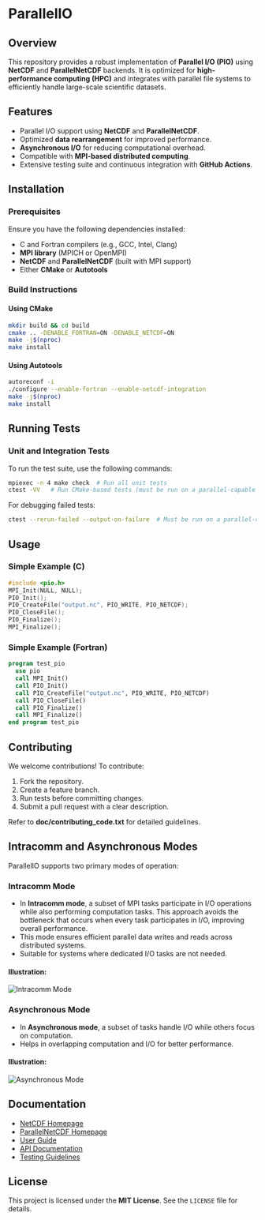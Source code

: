 # ParallelIO

## Overview
This repository provides a robust implementation of **Parallel I/O (PIO)** using **NetCDF** and **ParallelNetCDF** backends. It is optimized for **high-performance computing (HPC)** and integrates with parallel file systems to efficiently handle large-scale scientific datasets.

## Features
- Parallel I/O support using **NetCDF** and **ParallelNetCDF**.
- Optimized **data rearrangement** for improved performance.
- **Asynchronous I/O** for reducing computational overhead.
- Compatible with **MPI-based distributed computing**.
- Extensive testing suite and continuous integration with **GitHub Actions**.

## Installation
### Prerequisites
Ensure you have the following dependencies installed:
- C and Fortran compilers (e.g., GCC, Intel, Clang)
- **MPI library** (MPICH or OpenMPI)
- **NetCDF** and **ParallelNetCDF** (built with MPI support)
- Either **CMake** or **Autotools**

### Build Instructions
#### Using CMake
```bash
mkdir build && cd build
cmake .. -DENABLE_FORTRAN=ON -DENABLE_NETCDF=ON
make -j$(nproc)
make install
```

#### Using Autotools
```bash
autoreconf -i
./configure --enable-fortran --enable-netcdf-integration
make -j$(nproc)
make install
```

## Running Tests
### Unit and Integration Tests
To run the test suite, use the following commands:
```bash
mpiexec -n 4 make check  # Run all unit tests
ctest -VV   # Run CMake-based tests (must be run on a parallel-capable node)
```

For debugging failed tests:
```bash
ctest --rerun-failed --output-on-failure  # Must be run on a parallel-capable node
```

## Usage
### Simple Example (C)
```c
#include <pio.h>
MPI_Init(NULL, NULL);
PIO_Init();
PIO_CreateFile("output.nc", PIO_WRITE, PIO_NETCDF);
PIO_CloseFile();
PIO_Finalize();
MPI_Finalize();
```

### Simple Example (Fortran)
```fortran
program test_pio
  use pio
  call MPI_Init()
  call PIO_Init()
  call PIO_CreateFile("output.nc", PIO_WRITE, PIO_NETCDF)
  call PIO_CloseFile()
  call PIO_Finalize()
  call MPI_Finalize()
end program test_pio
```

## Contributing
We welcome contributions! To contribute:
1. Fork the repository.
2. Create a feature branch.
3. Run tests before committing changes.
4. Submit a pull request with a clear description.

Refer to **doc/contributing_code.txt** for detailed guidelines.

## Intracomm and Asynchronous Modes
ParallelIO supports two primary modes of operation:

### Intracomm Mode
- In **Intracomm mode**, a subset of MPI tasks participate in I/O operations while also performing computation tasks. This approach avoids the bottleneck that occurs when every task participates in I/O, improving overall performance.
- This mode ensures efficient parallel data writes and reads across distributed systems.
- Suitable for systems where dedicated I/O tasks are not needed.

#### Illustration:
![Intracomm Mode](./doc/images/I_O_on_Many_Intracomm.png)

### Asynchronous Mode
- In **Asynchronous mode**, a subset of tasks handle I/O while others focus on computation.
- Helps in overlapping computation and I/O for better performance.


#### Illustration:
![Asynchronous Mode](doc/images/I_O_on_Many_Async.png)

## Documentation
- [NetCDF Homepage](https://www.unidata.ucar.edu/software/netcdf/)
- [ParallelNetCDF Homepage](https://parallel-netcdf.github.io/)
- [User Guide](doc/users_guide.txt)
- [API Documentation](doc/api.txt)
- [Testing Guidelines](doc/Testing.txt)

## License
This project is licensed under the **MIT License**. See the `LICENSE` file for details.


